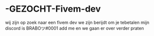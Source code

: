 # -GEZOCHT-Fivem-dev
wij zijn op zoek naar een fivem dev we zijn berijdt om je tebetalen mijn discord is BRABOツ#0001 add me en we gaan er over verder praten 
